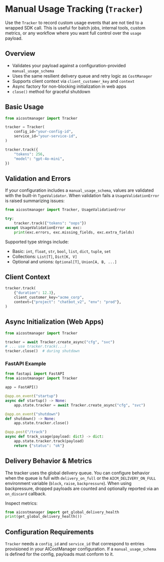 # Manual Usage Tracking (`Tracker`)

Use the `Tracker` to record custom usage events that are not tied to a wrapped SDK call. This is useful for batch jobs, internal tools, custom metrics, or any workflow where you want full control over the `usage` payload.

## Overview

- Validates your payload against a configuration-provided `manual_usage_schema`
- Uses the same resilient delivery queue and retry logic as `CostManager`
- Supports client context via `client_customer_key` and `context`
- Async factory for non-blocking initialization in web apps
- `close()` method for graceful shutdown

## Basic Usage

```python
from aicostmanager import Tracker

tracker = Tracker(
    config_id="your-config-id",
    service_id="your-service-id",
)

tracker.track({
    "tokens": 256,
    "model": "gpt-4o-mini",
})
```

## Validation and Errors

If your configuration includes a `manual_usage_schema`, values are validated with the built-in `TypeValidator`. When validation fails a `UsageValidationError` is raised summarizing issues:

```python
from aicostmanager import Tracker, UsageValidationError

try:
    tracker.track({"tokens": "oops"})
except UsageValidationError as exc:
    print(exc.errors, exc.missing_fields, exc.extra_fields)
```

Supported type strings include:

- Basic: `int`, `float`, `str`, `bool`, `list`, `dict`, `tuple`, `set`
- Collections: `List[T]`, `Dict[K, V]`
- Optional and unions: `Optional[T]`, `Union[A, B, ...]`

## Client Context

```python
tracker.track(
    {"duration": 12.3},
    client_customer_key="acme_corp",
    context={"project": "chatbot_v2", "env": "prod"},
)
```

## Async Initialization (Web Apps)

```python
from aicostmanager import Tracker

tracker = await Tracker.create_async("cfg", "svc")
# ... use tracker.track(...)
tracker.close()  # during shutdown
```

### FastAPI Example

```python
from fastapi import FastAPI
from aicostmanager import Tracker

app = FastAPI()

@app.on_event("startup")
async def startup() -> None:
    app.state.tracker = await Tracker.create_async("cfg", "svc")

@app.on_event("shutdown")
def shutdown() -> None:
    app.state.tracker.close()

@app.post("/track")
async def track_usage(payload: dict) -> dict:
    app.state.tracker.track(payload)
    return {"status": "ok"}
```

## Delivery Behavior & Metrics

The tracker uses the global delivery queue. You can configure behavior when the queue is full with `delivery_on_full` or the `AICM_DELIVERY_ON_FULL` environment variable (`block`, `raise`, `backpressure`). When using backpressure, dropped payloads are counted and optionally reported via an `on_discard` callback.

Inspect metrics:

```python
from aicostmanager import get_global_delivery_health
print(get_global_delivery_health())
```

## Configuration Requirements

`Tracker` needs a `config_id` and `service_id` that correspond to entries provisioned in your AICostManager configuration. If a `manual_usage_schema` is defined for the config, payloads must conform to it.

